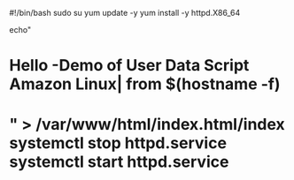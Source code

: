 #!/bin/bash
sudo su
yum update -y
yum install -y httpd.X86_64

echo"<h1>Hello -Demo of User Data Script Amazon Linux| from $(hostname -f)<h1>" > /var/www/html/index.html/index
systemctl stop httpd.service
systemctl start httpd.service